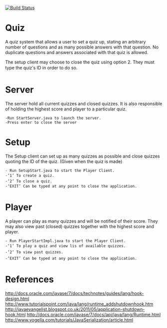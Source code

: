 [![Build Status](https://travis-ci.org/kokamo01/Quiz.svg?branch=master)](https://travis-ci.org/kokamo01/Quiz)


Quiz
=========

A quiz system that allows a user to set a quiz up, stating an arbitrary number of questions and as many possible answers with that question. No duplicate questions and answers associated with that quiz is allowed. 

The setup client may choose to close the quiz using option 2.
They must type the quiz’s ID in order to do so.


Server
=========
The server hold all current quizzes and closed quizzes. 
It is also responsible of holding the highest score and player to a particular quiz.

    -Run StartServer.java to launch the server.
    -Press enter to close the server

Setup
=========

The Setup client can set up as many quizzes as possible and close quizzes 
quoting the ID of the quiz. (Given when the quiz is made)

    - Run SetupStart.java to start the Player Client.
    -’1’ To create a quiz.
    -‘2’ To close a quiz.
    -‘EXIT’ Can be typed at any point to close the application.


Player
=========

A player can play as many quizzes and will be notified of their score.
They may also view past (closed) quizzes together with the highest score and player.

    - Run PlayerStartImpl.java to start the Player Client.
    -‘1’ To play a quiz and view lis of available quizzes. 
    -‘2’ To view past quizzes.
    -‘EXIT’ Can be typed at any point to close the application.
    
    
References
=========
http://docs.oracle.com/javase/7/docs/technotes/guides/lang/hook-design.html
http://www.tutorialspoint.com/java/lang/runtime_addshutdownhook.htm
http://javaevangelist.blogspot.co.uk/2011/05/application-shutdown-hook.html
http://docs.oracle.com/javase/7/docs/api/java/lang/Runtime.html
http://www.vogella.com/tutorials/JavaSerialization/article.html


